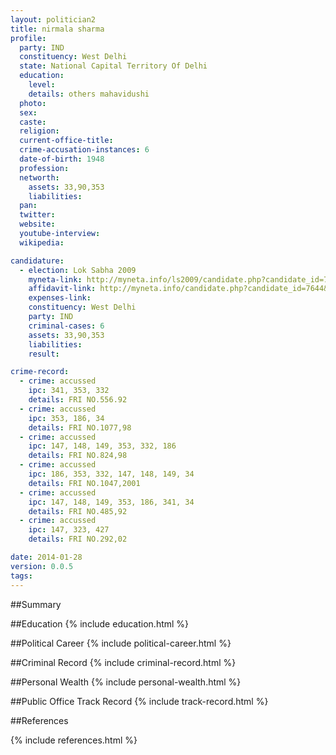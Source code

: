 ```yaml
---
layout: politician2
title: nirmala sharma
profile: 
  party: IND
  constituency: West Delhi
  state: National Capital Territory Of Delhi
  education: 
    level: 
    details: others mahavidushi
  photo: 
  sex: 
  caste: 
  religion: 
  current-office-title: 
  crime-accusation-instances: 6
  date-of-birth: 1948
  profession: 
  networth: 
    assets: 33,90,353
    liabilities: 
  pan: 
  twitter: 
  website: 
  youtube-interview: 
  wikipedia: 

candidature: 
  - election: Lok Sabha 2009
    myneta-link: http://myneta.info/ls2009/candidate.php?candidate_id=7644
    affidavit-link: http://myneta.info/candidate.php?candidate_id=7644&scan=original
    expenses-link: 
    constituency: West Delhi 
    party: IND
    criminal-cases: 6
    assets: 33,90,353
    liabilities: 
    result:  

crime-record: 
  - crime: accussed
    ipc: 341, 353, 332
    details: FRI NO.556.92 
  - crime: accussed
    ipc: 353, 186, 34
    details: FRI NO.1077,98 
  - crime: accussed
    ipc: 147, 148, 149, 353, 332, 186
    details: FRI NO.824,98 
  - crime: accussed
    ipc: 186, 353, 332, 147, 148, 149, 34
    details: FRI NO.1047,2001 
  - crime: accussed
    ipc: 147, 148, 149, 353, 186, 341, 34
    details: FRI NO.485,92 
  - crime: accussed
    ipc: 147, 323, 427
    details: FRI NO.292,02 

date: 2014-01-28
version: 0.0.5
tags: 
---
```

##Summary


##Education
{% include education.html %}


##Political Career
{% include political-career.html %}


##Criminal Record
{% include criminal-record.html %}


##Personal Wealth
{% include personal-wealth.html %}


##Public Office Track Record
{% include track-record.html %}


##References


{% include references.html %}